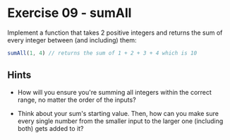 # Exercise 09 - sumAll

Implement a function that takes 2 positive integers and returns the sum of every integer between (and including) them:

```javascript
sumAll(1, 4) // returns the sum of 1 + 2 + 3 + 4 which is 10
```


## Hints

- How will you ensure you're summing all integers within the correct range, no matter the order of the inputs?

- Think about your sum's starting value. Then, how can you make sure every single number from the smaller input to the larger one (including both) gets added to it?
